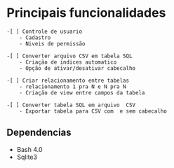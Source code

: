# Principais funcionalidades

	-[ ] Controle de usuario
		- Cadastro 
		- Niveis de permissão
    
	-[ ] Converter arquivo CSV em tabela SQL
		- Criação de indices automatico
		- Opção de ativar/desativar cabecalho

	-[ ] Criar relacionamento entre tabelas
		- relacionamento 1 pra N e N pra N
		- Criação de view entre campos da tabela

	-[ ] Converter tabela SQL em arquivo  CSV	
		- Exportar tabela para CSV com  e sem cabecalho


## Dependencias 

+ Bash 4.0
+ Sqlite3





